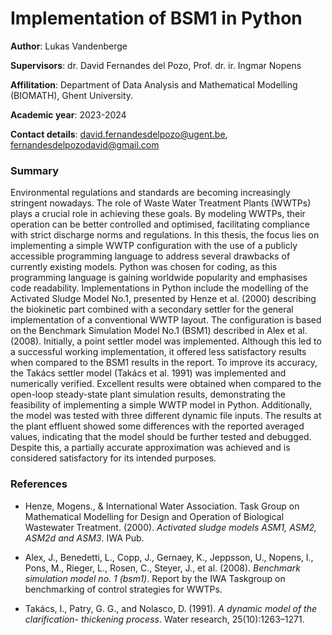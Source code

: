 # Implementation of BSM1 in Python

**Author**: Lukas Vandenberge

**Supervisors**: dr. David Fernandes del Pozo, Prof. dr. ir. Ingmar Nopens

**Affilitation**: Department of Data Analysis and Mathematical Modelling (BIOMATH), Ghent University.

**Academic year**: 2023-2024

**Contact details**: david.fernandesdelpozo@ugent.be, fernandesdelpozodavid@gmail.com

### Summary

Environmental regulations and standards are becoming increasingly stringent nowadays. The role of Waste Water Treatment Plants (WWTPs) plays a crucial role in achieving these goals.
 By modeling WWTPs, their operation can be better controlled and optimised, facilitating compliance with strict discharge norms and regulations. 
 In this thesis, the focus lies on implementing a simple WWTP configuration with the use of a publicly accessible programming language to address several drawbacks of currently existing models. 
 Python was chosen for coding, as this programming language is gaining worldwide popularity and emphasises code readability. 
 Implementations in Python include the modelling of the Activated Sludge Model No.1, presented by Henze et al. (2000) describing the biokinetic part combined with a secondary settler for the general implementation of a conventional WWTP layout. 
 The configuration is based on the Benchmark Simulation Model No.1 (BSM1) described in Alex et al. (2008). Initially, a point settler model was implemented. 
 Although this led to a successful working implementation, it offered less satisfactory results when compared to the BSM1 results in the report. 
 To improve its accuracy, the Takács settler model (Takács et al. 1991) was implemented and numerically verified. 
 Excellent results were obtained when compared to the open-loop steady-state plant simulation results, demonstrating the feasibility of implementing a simple WWTP model in Python. 
 Additionally, the model was tested with three different dynamic file inputs. The results at the plant effluent showed some differences with the reported averaged values, indicating that the model should be further tested and debugged.  
 Despite this, a partially accurate approximation was achieved and is considered satisfactory for its intended purposes. 

### References

- Henze, Mogens., & International Water Association. Task Group on Mathematical Modelling for Design and Operation of Biological Wastewater Treatment. (2000). 
*Activated sludge models ASM1, ASM2, ASM2d and ASM3*. IWA Pub.

- Alex, J., Benedetti, L., Copp, J., Gernaey, K., Jeppsson, U., Nopens, I., Pons, M., Rieger, L.,
Rosen, C., Steyer, J., et al. (2008). *Benchmark simulation model no. 1 (bsm1)*. Report by the
IWA Taskgroup on benchmarking of control strategies for WWTPs.

- Takács, I., Patry, G. G., and Nolasco, D. (1991). *A dynamic model of the clarification-
thickening process*. Water research, 25(10):1263–1271.
